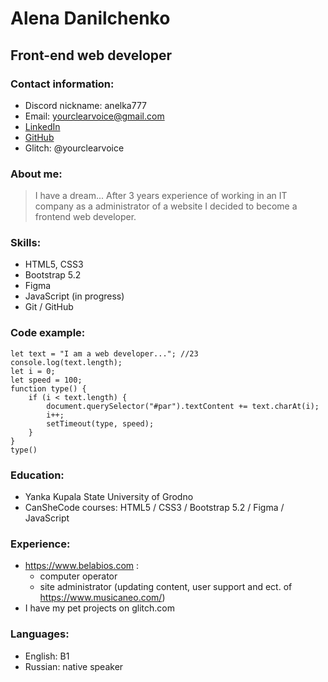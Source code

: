  # Alena Danilchenko
## Front-end web developer
### Contact information:
* Discord nickname: anelka777
* Email: yourclearvoice@gmail.com
* [LinkedIn](https://www.linkedin.com/in/alena-danilchenko)
* [GitHub](https://github.com/anelka777)
* Glitch: @yourclearvoice
### About me:
> I have a dream... 
After 3 years experience of working in an IT company as a administrator of a website I decided to become a frontend web developer. 
### Skills:
* HTML5, CSS3
* Bootstrap 5.2
* Figma
* JavaScript (in progress)
* Git / GitHub
### Code example:
```
let text = "I am a web developer..."; //23
console.log(text.length);
let i = 0;
let speed = 100;
function type() {
    if (i < text.length) {
        document.querySelector("#par").textContent += text.charAt(i);
        i++;
        setTimeout(type, speed);
    }
}
type()
```
### Education:
* Yanka Kupala State University of Grodno
* CanSheCode courses: HTML5 / CSS3 / Bootstrap 5.2 / Figma / JavaScript
### Experience:
* https://www.belabios.com :
    * computer operator
    * site administrator (updating content, user support and ect. of https://www.musicaneo.com/)
* I have my pet projects on glitch.com
### Languages:
* English: B1 
* Russian: native speaker